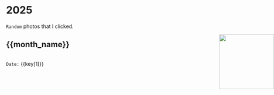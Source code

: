 # 2025
`Random` photos that I clicked.

<img src="/mascot/camera.png" style="width: 150px; position: absolute; right: 0;" />

<div v-for="(month, month_name) in photo">

<h2 :id="month_name" tabindex="-1"> {{month_name}}</h2>

<div style="display: flex; flex-wrap: wrap; gap: 20px;" >
<div style="width: 300px" v-for="key in month">
<img :src="key[0]" style="width: 100%"/>

`Date:` {{key[1]}}

</div>
</div>
</div>



<script setup>

    const photo = {
        "February": [
            ["/images/17.jpg", "2025-02-01"], 
            ["/images/19.jpg", "2025-02-02"], 
            ["/images/21.jpg", "2025-02-02"], 
            ["/images/22.jpg", "2025-02-02"], 
            ["/images/34.jpg", "2025-02-05"], 
            ["/images/20.jpg", "2025-02-10"], 
            ["/images/38.jpg", "2025-02-11"], 
            ["/images/25.jpg", "2025-02-12"], 
            ["/images/flower.jpg", "2025-02-14"], 
            ["/images/30.jpg", "2025-02-20"], 
            ["/images/32.jpg", "2025-02-23"], 
        ],
        "January": [
            ["/images/15.jpg", "2025-01-25"], 
            ["/images/16.jpg", "2025-01-25"], 
            ["/images/13.jpg", "2025-01-17"], 
            ["/images/11.jpg", "2025-01-24"], 
            ["/images/27.jpg", "2025-01-05"], 
            ["/images/10.jpg", "2025-01-20"], 
            ["/images/8.jpg", "2025-01-14"], 
            ["/images/7.jpg", "2025-01-13"], 
            ["/images/6.jpg", "2025-01-07"], 
            ["/images/5.jpg", "2025-01-01"], 
        ],
        
    }

</script>